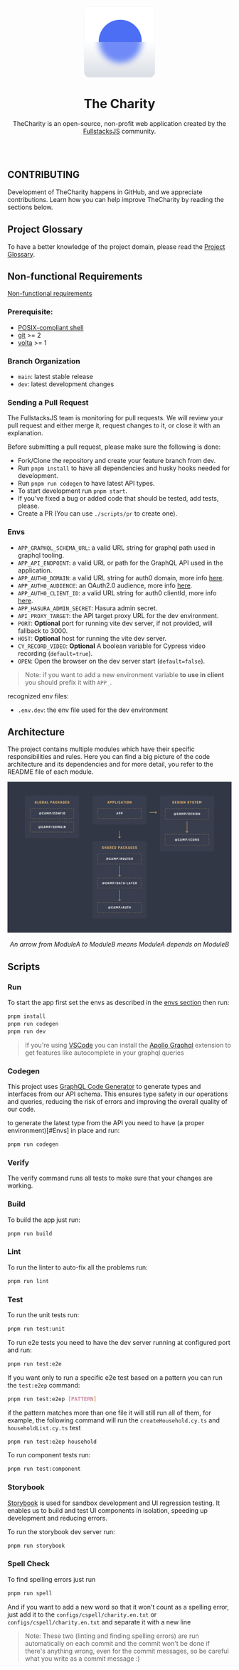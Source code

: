 <p align="center">
  <img src="./assets/logo.png" width="160" />
</p>

<h1 align="center">The Charity</h1>

<p align="center">TheCharity is an open-source, non-profit web application created by the  <a href="https://fullstacksjs.com/">FullstacksJS</a> community.</p>

<br />
<br />

## CONTRIBUTING

Development of TheCharity happens in GitHub, and we appreciate contributions. Learn how you can help improve TheCharity by reading the sections below.

## Project Glossary

To have a better knowledge of the project domain, please read the [Project Glossary](./docs/Glossary.md).

## Non-functional Requirements

[Non-functional requirements](./docs/NonFunctionRequirements.md)


### Prerequisite:

- [POSIX-compliant shell][shell]
- [git][git] >= 2
- [volta][volta] >= 1

### Branch Organization

- `main`: latest stable release
- `dev`: latest development changes

### Sending a Pull Request

The FullstacksJS team is monitoring for pull requests. We will review your pull request and either merge it, request changes to it, or close it with an explanation.

Before submitting a pull request, please make sure the following is done:

- Fork/Clone the repository and create your feature branch from dev.
- Run `pnpm install` to have all dependencies and husky hooks needed for development.
- Run `pnpm run codegen` to have latest API types.
- To start development run `pnpm start`.
- If you've fixed a bug or added code that should be tested, add tests, please.
- Create a PR (You can use `./scripts/pr` to create one).

### Envs

- `APP_GRAPHQL_SCHEMA_URL`: a valid URL string for graphql path used in graphql tooling.
- `APP_API_ENDPOINT`: a valid URL or path for the GraphQL API used in the application.
- `APP_AUTH0_DOMAIN`: a valid URL string for auth0 domain, more info [here][auth0-react-config].
- `APP_AUTH0_AUDIENCE`: an OAuth2.0 audience, more info [here][oauth-audience].
- `APP_AUTH0_CLIENT_ID`: a valid URL string for auth0 clientId, more info [here][auth0-react-config].
- `APP_HASURA_ADMIN_SECRET`: Hasura admin secret.
- `API_PROXY_TARGET`: the API target proxy URL for the dev environment.
- `PORT`: **Optional** port for running vite dev server, if not provided, will fallback to 3000.
- `HOST`: **Optional** host for running the vite dev server.
- `CY_RECORD_VIDEO`: **Optional** A boolean variable for Cypress video recording (`default=true`).
- `OPEN`: Open the browser on the dev server start (`default=false`).

> Note: if you want to add a new environment variable **to use in client** you should prefix it with `APP_`.

recognized env files:

- `.env.dev`: the env file used for the dev environment

## Architecture

The project contains multiple modules which have their specific responsibilities and rules. Here you can find a big picture of the code architecture and its dependencies and for more detail, you refer to the README file of each module.


![architecture](assets/architecture.png)
<p align="center"><i>An arrow from ModuleA to ModuleB means ModuleA depends on ModuleB</i></p>

## Scripts

### Run

To start the app first set the envs as described in the [envs section](#envs) then run:

```bash
pnpm install
pnpm run codegen
pnpm run dev
```

> If you're using [VSCode][vscode] you can install the [Apollo Graphql][apollo-graphql-extension] extension to get features like autocomplete in your graphql queries

### Codegen

This project uses [GraphQL Code Generator][codegen] to generate types and interfaces from our API schema. This ensures type safety in our operations and queries, reducing the risk of errors and improving the overall quality of our code.

to generate the latest type from the API you need to have (a proper environment)[#Envs] in place and run:

```bash
pnpm run codegen
```

### Verify

The verify command runs all tests to make sure that your changes are working.

### Build

To build the app just run:

```bash
pnpm run build
```

### Lint

To run the linter to auto-fix all the problems run:

```bash
pnpm run lint
```

### Test

To run the unit tests run:

```bash
pnpm run test:unit
```

To run e2e tests you need to have the dev server running at configured port and run:

```bash
pnpm run test:e2e
```

If you want only to run a specific e2e test based on a pattern you can run the `test:e2ep` command:

```bash
pnpm run test:e2ep [PATTERN]
```

if the pattern matches more than one file it will still run all of them, for example, the following command will run the `createHousehold.cy.ts` and `householdList.cy.ts` test

```bash
pnpm run test:e2ep household
```

To run component tests run:

```bash
pnpm run test:component
```

### Storybook

[Storybook][storybook] is used for sandbox development and UI regression testing. It enables us to build and test UI components in isolation, speeding up development and reducing errors.

To run the storybook dev server run:

```bash
pnpm run storybook
```

### Spell Check

To find spelling errors just run

```bash
pnpm run spell
```

And if you want to add a new word so that it won't count as a spelling error, just add it to the `configs/cspell/charity.en.txt` or `configs/cspell/charity.en.txt` and separate it with a new line

> Note: These two (linting and finding spelling errors) are run automatically on each commit and the commit won't be done if there's anything wrong, even for the commit messages, so be careful what you write as a commit message :)


[fullstacksjs]: https://fullstacksjs.com/
[bash]: https://www.gnu.org/software/bash/
[git]: https://git-scm.com/
[nodejs]: https://nodejs.org/en/
[volta]: https://volta.sh/
[npm]: https://www.npmjs.com/
[vitest-extension]:
  https://marketplace.visualstudio.com/items?itemName=ZixuanChen.vitest-explorer
[vscode]: https://code.visualstudio.com/
[apollo-graphql-extension]:
  https://marketplace.visualstudio.com/items?itemName=apollographql.vscode-apollo
[auth0-react-config]:
  https://auth0.com/docs/quickstart/spa/react/interactive#install-the-auth0-react-sdk
[oauth-audience]:
  https://datatracker.ietf.org/doc/html/draft-tschofenig-oauth-audience-00
[shell]: https://en.wikipedia.org/wiki/Unix_shell
[storybook]: https://storybook.js.org/
[codegen]: https://the-guild.dev/graphql/codegen
